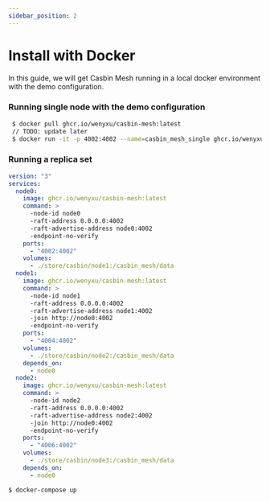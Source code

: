 ```yaml
---
sidebar_position: 2
---
```


# Install with Docker

In this guide, we will get Casbin Mesh running in a local docker environment with the demo configuration.

### Running single node with the demo configuration

```bash
 $ docker pull ghcr.io/wenyxu/casbin-mesh:latest
 // TODO: update later
 $ docker run -it -p 4002:4002 --name=casbin_mesh_single ghcr.io/wenyxu/casbin-mesh:latest
```

### Running a replica set

```yaml title="docker-compose.yaml"
version: "3"
services:
  node0:
    image: ghcr.io/wenyxu/casbin-mesh:latest
    command: >
      -node-id node0
      -raft-address 0.0.0.0:4002
      -raft-advertise-address node0:4002
      -endpoint-no-verify
    ports:
      - "4002:4002"
    volumes:
      - ./store/casbin/node1:/casbin_mesh/data
  node1:
    image: ghcr.io/wenyxu/casbin-mesh:latest
    command: >
      -node-id node1
      -raft-address 0.0.0.0:4002
      -raft-advertise-address node1:4002
      -join http://node0:4002
      -endpoint-no-verify
    ports:
      - "4004:4002"
    volumes:
      - ./store/casbin/node2:/casbin_mesh/data
    depends_on:
      - node0
  node2:
    image: ghcr.io/wenyxu/casbin-mesh:latest
    command: >
      -node-id node2
      -raft-address 0.0.0.0:4002
      -raft-advertise-address node2:4002
      -join http://node0:4002
      -endpoint-no-verify
    ports:
      - "4006:4002"
    volumes:
      - ./store/casbin/node3:/casbin_mesh/data
    depends_on:
      - node0
```

```
$ docker-compose up
```
